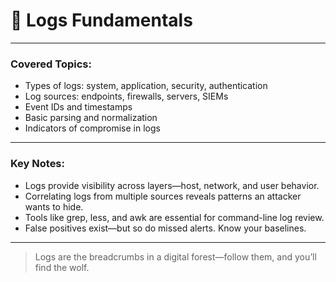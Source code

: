 # 📄 Logs Fundamentals

---

### Covered Topics:

- Types of logs: system, application, security, authentication
- Log sources: endpoints, firewalls, servers, SIEMs
- Event IDs and timestamps
- Basic parsing and normalization
- Indicators of compromise in logs

---

### Key Notes:

- Logs provide visibility across layers—host, network, and user behavior.
- Correlating logs from multiple sources reveals patterns an attacker wants to hide.
- Tools like grep, less, and awk are essential for command-line log review.
- False positives exist—but so do missed alerts. Know your baselines.

---

> Logs are the breadcrumbs in a digital forest—follow them, and you’ll find the wolf.
